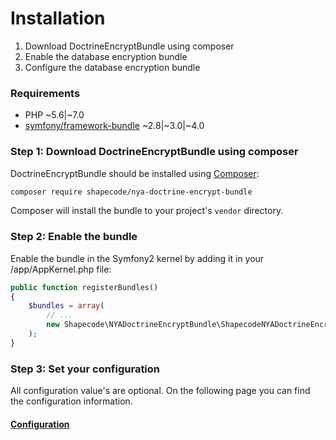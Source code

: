 # Installation

1. Download DoctrineEncryptBundle using composer
2. Enable the database encryption bundle
3. Configure the database encryption bundle

### Requirements

 - PHP ~5.6|~7.0
 - [symfony/framework-bundle](https://packagist.org/packages/symfony/framework-bundle) ~2.8|~3.0|~4.0

### Step 1: Download DoctrineEncryptBundle using composer

DoctrineEncryptBundle should be installed using [Composer](http://getcomposer.org/):

``` bash
composer require shapecode/nya-doctrine-encrypt-bundle
```

Composer will install the bundle to your project's `vendor` directory.

### Step 2: Enable the bundle

Enable the bundle in the Symfony2 kernel by adding it in your /app/AppKernel.php file:

``` php
public function registerBundles()
{
    $bundles = array(
        // ...
        new Shapecode\NYADoctrineEncryptBundle\ShapecodeNYADoctrineEncryptBundle(),
    );
}
```

### Step 3: Set your configuration

All configuration value's are optional.
On the following page you can find the configuration information.

#### [Configuration](https://github.com/shapecode/nya-doctrine-encrypt-bundle/blob/master/Resources/doc/configuration.md)

